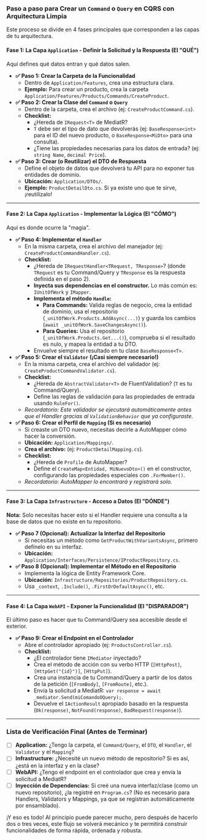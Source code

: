 ### Paso a paso para Crear un `Command` o `Query` en CQRS con Arquitectura Limpia



Este proceso se divide en 4 fases principales que corresponden a las capas de tu arquitectura.



#### Fase 1: La Capa `Application` - Definir la Solicitud y la Respuesta (El "QUÉ")



Aquí defines qué datos entran y qué datos salen.

- **✅ Paso 1: Crear la Carpeta de la Funcionalidad**
  - Dentro de `Application/Features`, crea una estructura clara.
  - **Ejemplo:** Para crear un producto, crea la carpeta `Application/Features/Products/Commands/CreateProduct`.
- **✅ Paso 2: Crear la Clase del `Command` o `Query`**
  - Dentro de la carpeta, crea el archivo (ej: `CreateProductCommand.cs`).
  - **Checklist:**
    - ¿Hereda de `IRequest<T>` de MediatR?
    - `T` debe ser el tipo de dato que devolverás (ej: `BaseResponse<int>` para el ID del nuevo producto, o `BaseResponse<MiDto>` para una consulta).
    - ¿Tiene las propiedades necesarias para los datos de entrada? (ej: `string Name`, `decimal Price`).
- **✅ Paso 3: Crear (o Reutilizar) el DTO de Respuesta**
  - Define el objeto de datos que devolverá tu API para no exponer tus entidades de dominio.
  - **Ubicación:** `Application/DTOs/`.
  - **Ejemplo:** `ProductDetailDto.cs`. Si ya existe uno que te sirve, ¡reutilízalo!

------



#### Fase 2: La Capa `Application` - Implementar la Lógica (El "CÓMO")



Aquí es donde ocurre la "magia".

- **✅ Paso 4: Implementar el `Handler`**
  - En la misma carpeta, crea el archivo del manejador (ej: `CreateProductCommandHandler.cs`).
  - **Checklist:**
    - ¿Hereda de `IRequestHandler<TRequest, TResponse>`? (donde `TRequest` es tu Command/Query y `TResponse` es la respuesta definida en el paso 2).
    - **Inyecta sus dependencias en el constructor.** Lo más común es: `IUnitOfWork` y `IMapper`.
    - **Implementa el método `Handle`:**
      - **Para Commands:** Valida reglas de negocio, crea la entidad de dominio, usa el repositorio (`_unitOfWork.Products.AddAsync(...)`) y guarda los cambios (`await _unitOfWork.SaveChangesAsync()`).
      - **Para Queries:** Usa el repositorio (`_unitOfWork.Products.Get...()`), comprueba si el resultado es nulo, y mapea la entidad a tu DTO.
    - Envuelve siempre el resultado en tu clase `BaseResponse<T>`.
- **✅ Paso 5: Crear el `Validator` (¡Casi siempre necesario!)**
  - En la misma carpeta, crea el archivo del validador (ej: `CreateProductCommandValidator.cs`).
  - **Checklist:**
    - ¿Hereda de `AbstractValidator<T>` de FluentValidation? (`T` es tu Command/Query).
    - Define las reglas de validación para las propiedades de entrada usando `RuleFor()`.
  - *Recordatorio: Este validador se ejecutará automáticamente antes que el Handler gracias al `ValidationBehavior` que ya configuraste.*
- **✅ Paso 6: Crear el Perfil de `Mapping` (Si es necesario)**
  - Si creaste un DTO nuevo, necesitas decirle a AutoMapper cómo hacer la conversión.
  - **Ubicación:** `Application/Mappings/`.
  - **Crea el archivo:** (ej: `ProductDetailMapping.cs`).
  - **Checklist:**
    - ¿Hereda de `Profile` de AutoMapper?
    - Define el `CreateMap<Entidad, MiNuevoDto>()` en el constructor, configurando las propiedades especiales con `.ForMember()`.
  - *Recordatorio: AutoMapper lo encontrará y registrará solo.*

------



#### Fase 3: La Capa `Infrastructure` - Acceso a Datos (El "DÓNDE")



**Nota:** Solo necesitas hacer esto si el Handler requiere una consulta a la base de datos que no existe en tu repositorio.

- **✅ Paso 7 (Opcional): Actualizar la Interfaz del Repositorio**
  - Si necesitas un método como `GetProductWithVariantsAsync`, primero defínelo en su interfaz.
  - **Ubicación:** `Application/Interfaces/Persistence/IProductRepository.cs`.
- **✅ Paso 8 (Opcional): Implementar el Método en el Repositorio**
  - Implementa la lógica de Entity Framework Core.
  - **Ubicación:** `Infrastructure/Repositories/ProductRepository.cs`.
  - Usa `_context`, `.Include()`, `.FirstOrDefaultAsync()`, etc.

------



#### Fase 4: La Capa `WebAPI` - Exponer la Funcionalidad (El "DISPARADOR")



El último paso es hacer que tu Command/Query sea accesible desde el exterior.

- **✅ Paso 9: Crear el Endpoint en el Controlador**
  - Abre el controlador apropiado (ej: `ProductsController.cs`).
  - **Checklist:**
    - ¿El controlador tiene `IMediator` inyectado?
    - Crea el método de acción con su verbo HTTP (`[HttpPost]`, `[HttpGet("{id}")]`, `[HttpPut]`).
    - Crea una instancia de tu Command/Query a partir de los datos de la petición (`[FromBody]`, `[FromRoute]`, etc.).
    - Envía la solicitud a MediatR: `var response = await _mediator.Send(miComandoOQuery);`.
    - Devuelve el `IActionResult` apropiado basado en la respuesta (`Ok(response)`, `NotFound(response)`, `BadRequest(response)`).

------



### Lista de Verificación Final (Antes de Terminar)



- [ ] **Application:** ¿Tengo la carpeta, el `Command/Query`, el `DTO`, el `Handler`, el `Validator` y el `Mapping`?
- [ ] **Infrastructure:** ¿Necesité un nuevo método de repositorio? Si es así, ¿está en la interfaz y en la clase?
- [ ] **WebAPI:** ¿Tengo el endpoint en el controlador que crea y envía la solicitud a MediatR?
- [ ] **Inyección de Dependencias:** Si creé una nueva interfaz/clase (como un nuevo repositorio), ¿la registré en `Program.cs`? (No es necesario para Handlers, Validators y Mappings, ya que se registran automáticamente por ensamblado).

¡Y eso es todo! Al principio puede parecer mucho, pero después de hacerlo dos o tres veces, este flujo se volverá mecánico y te permitirá construir funcionalidades de forma rápida, ordenada y robusta.